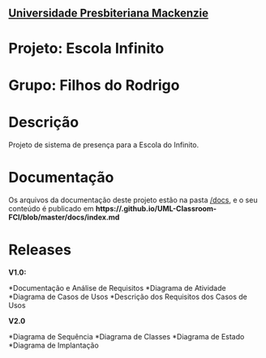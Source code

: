 <h2><a href= "https://www.mackenzie.br">Universidade Presbiteriana Mackenzie</a></h2>

# Projeto: Escola Infinito

# Grupo: Filhos do Rodrigo

# Descrição

Projeto de sistema de presença para a Escola do Infinito.

# Documentação

Os arquivos da documentação deste projeto estão na pasta [/docs](/docs), e o seu conteúdo é publicado em **https://<usuario>.github.io/UML-Classroom-FCI/blob/master/docs/index.md**



# Releases

**V1.0:**

*Documentação e Análise de Requisitos
*Diagrama de Atividade
*Diagrama de Casos de Usos
*Descrição dos Requisitos dos Casos de Usos

**V2.0**

*Diagrama de Sequência
*Diagrama de Classes
*Diagrama de Estado
*Diagrama de Implantação
